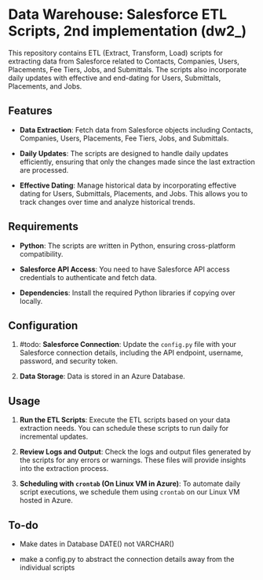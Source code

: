 # Data Warehouse: Salesforce ETL Scripts, 2nd implementation (dw2_)

This repository contains ETL (Extract, Transform, Load) scripts for extracting data from Salesforce related to Contacts, Companies, Users, Placements, Fee Tiers, Jobs, and Submittals. The scripts also incorporate daily updates with effective and end-dating for Users, Submittals, Placements, and Jobs.

## Features

- **Data Extraction**: Fetch data from Salesforce objects including Contacts, Companies, Users, Placements, Fee Tiers, Jobs, and Submittals.

- **Daily Updates**: The scripts are designed to handle daily updates efficiently, ensuring that only the changes made since the last extraction are processed.

- **Effective Dating**: Manage historical data by incorporating effective dating for Users, Submittals, Placements, and Jobs. This allows you to track changes over time and analyze historical trends.

## Requirements

- **Python**: The scripts are written in Python, ensuring cross-platform compatibility.

- **Salesforce API Access**: You need to have Salesforce API access credentials to authenticate and fetch data.

- **Dependencies**: Install the required Python libraries if copying over locally.

## Configuration

1. #todo: **Salesforce Connection**: Update the `config.py` file with your Salesforce connection details, including the API endpoint, username, password, and security token.

2. **Data Storage**: Data is stored in an Azure Database.

## Usage

1. **Run the ETL Scripts**: Execute the ETL scripts based on your data extraction needs. You can schedule these scripts to run daily for incremental updates.

2. **Review Logs and Output**: Check the logs and output files generated by the scripts for any errors or warnings. These files will provide insights into the extraction process.

3. **Scheduling with `crontab` (On Linux VM in Azure)**: To automate daily script executions, we schedule them using `crontab` on our Linux VM hosted in Azure.

## To-do
- Make dates in Database DATE() not VARCHAR()

- make a config.py to abstract the connection details away from the individual scripts
